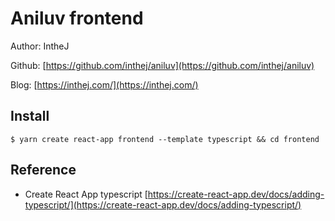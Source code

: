 # Aniluv frontend
Author: IntheJ

Github: [https://github.com/inthej/aniluv](https://github.com/inthej/aniluv)

Blog: [https://inthej.com/](https://inthej.com/)


## Install
```
$ yarn create react-app frontend --template typescript && cd frontend
```

## Reference
- Create React App typescript [https://create-react-app.dev/docs/adding-typescript/](https://create-react-app.dev/docs/adding-typescript/)
